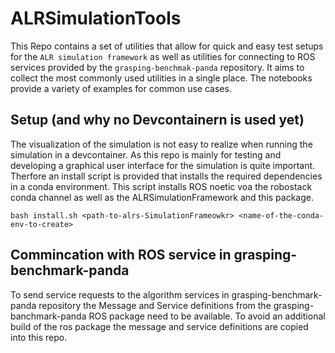# ALRSimulationTools
This Repo contains a set of utilities that allow for quick and easy test setups for the `ALR simulation framework` as well as utilities for connecting to ROS services provided by the `grasping-benchmak-panda` repository.
It aims to collect the most commonly used utilities in a single place.
The notebooks provide a variety of examples for common use cases.

## Setup (and why no Devcontainern is used yet) 
The visualization of the simulation is not easy to realize when running the simulation in a devcontainer.
As this repo is mainly for testing and developing a graphical user interface for the simulation is quite important.
Therfore an install script is provided that installs the required dependencies in a conda environment.
This script installs ROS noetic voa the robostack conda channel as well as the ALRSimulationFramework and this package.

`bash install.sh <path-to-alrs-SimulationFrameowkr> <name-of-the-conda-env-to-create>`

## Commincation with ROS service in grasping-benchmark-panda
To send service requests to the algorithm services in grasping-benchmark-panda repository the Message and Service definitions from the grasping-banchmark-panda ROS package need to be available.
To avoid an additional build of the ros package the message and service definitions are copied into this repo.